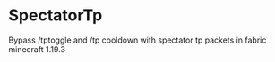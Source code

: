 # SpectatorTp
Bypass /tptoggle and /tp cooldown with spectator tp packets in fabric minecraft 1.19.3
